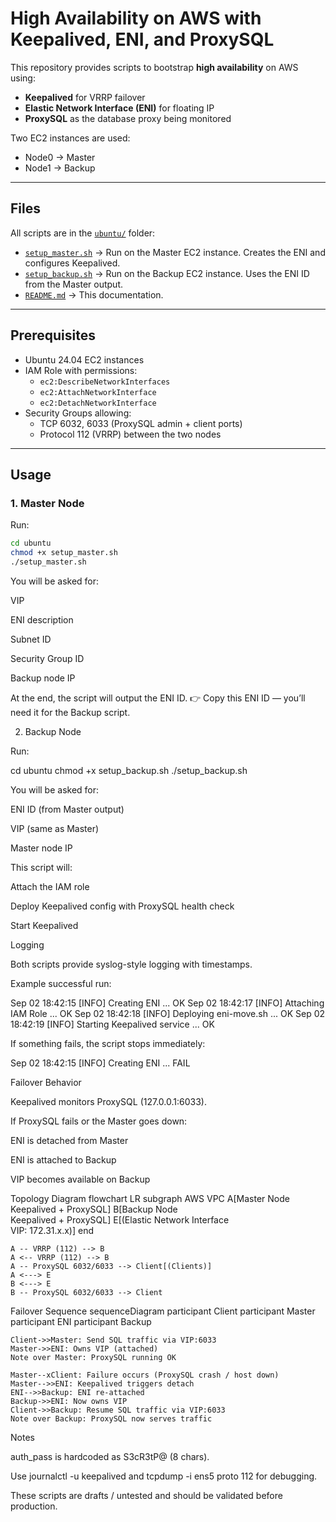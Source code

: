 # High Availability on AWS with Keepalived, ENI, and ProxySQL

This repository provides scripts to bootstrap **high availability** on AWS using:

- **Keepalived** for VRRP failover  
- **Elastic Network Interface (ENI)** for floating IP  
- **ProxySQL** as the database proxy being monitored  

Two EC2 instances are used:
- Node0 → Master
- Node1 → Backup

---

## Files

All scripts are in the [`ubuntu/`](./) folder:

- [`setup_master.sh`](./setup_master.sh) → Run on the Master EC2 instance. Creates the ENI and configures Keepalived.  
- [`setup_backup.sh`](./setup_backup.sh) → Run on the Backup EC2 instance. Uses the ENI ID from the Master output.  
- [`README.md`](./README.md) → This documentation.

---

## Prerequisites

- Ubuntu 24.04 EC2 instances  
- IAM Role with permissions:
  - `ec2:DescribeNetworkInterfaces`
  - `ec2:AttachNetworkInterface`
  - `ec2:DetachNetworkInterface`
- Security Groups allowing:
  - TCP 6032, 6033 (ProxySQL admin + client ports)  
  - Protocol 112 (VRRP) between the two nodes  

---

## Usage

### 1. Master Node

Run:

```bash
cd ubuntu
chmod +x setup_master.sh
./setup_master.sh
````

You will be asked for:

VIP

ENI description

Subnet ID

Security Group ID

Backup node IP

At the end, the script will output the ENI ID.
👉 Copy this ENI ID — you’ll need it for the Backup script.

2. Backup Node

Run:

cd ubuntu
chmod +x setup_backup.sh
./setup_backup.sh


You will be asked for:

ENI ID (from Master output)

VIP (same as Master)

Master node IP

This script will:

Attach the IAM role

Deploy Keepalived config with ProxySQL health check

Start Keepalived

Logging

Both scripts provide syslog-style logging with timestamps.

Example successful run:

Sep 02 18:42:15 [INFO] Creating ENI ... OK
Sep 02 18:42:17 [INFO] Attaching IAM Role ... OK
Sep 02 18:42:18 [INFO] Deploying eni-move.sh ... OK
Sep 02 18:42:19 [INFO] Starting Keepalived service ... OK


If something fails, the script stops immediately:

Sep 02 18:42:15 [INFO] Creating ENI ... FAIL

Failover Behavior

Keepalived monitors ProxySQL (127.0.0.1:6033).

If ProxySQL fails or the Master goes down:

ENI is detached from Master

ENI is attached to Backup

VIP becomes available on Backup

Topology Diagram
flowchart LR
    subgraph AWS VPC
        A[Master Node<br/>Keepalived + ProxySQL] 
        B[Backup Node<br/>Keepalived + ProxySQL] 
        E[(Elastic Network Interface<br/>VIP: 172.31.x.x)]
    end

    A -- VRRP (112) --> B
    A <-- VRRP (112) --> B
    A -- ProxySQL 6032/6033 --> Client[(Clients)]
    A <---> E
    B <---> E
    B -- ProxySQL 6032/6033 --> Client

Failover Sequence
sequenceDiagram
    participant Client
    participant Master
    participant ENI
    participant Backup

    Client->>Master: Send SQL traffic via VIP:6033
    Master->>ENI: Owns VIP (attached)
    Note over Master: ProxySQL running OK

    Master--xClient: Failure occurs (ProxySQL crash / host down)
    Master-->>ENI: Keepalived triggers detach
    ENI-->>Backup: ENI re-attached
    Backup->>ENI: Now owns VIP
    Client->>Backup: Resume SQL traffic via VIP:6033
    Note over Backup: ProxySQL now serves traffic

Notes

auth_pass is hardcoded as S3cR3tP@ (8 chars).

Use journalctl -u keepalived and tcpdump -i ens5 proto 112 for debugging.

These scripts are drafts / untested and should be validated before production.